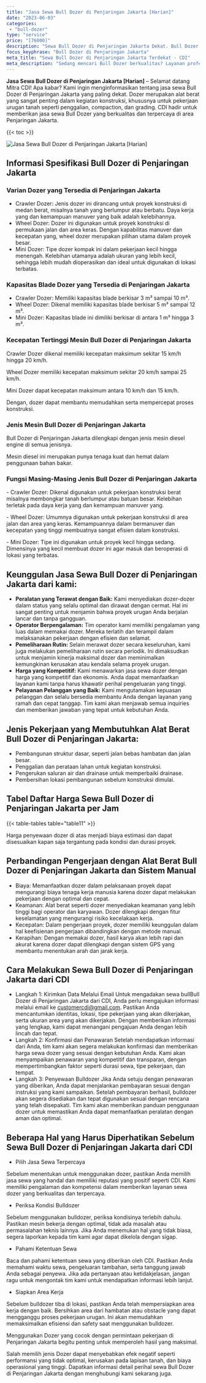 ```yaml
---
title: "Jasa Sewa Bull Dozer di Penjaringan Jakarta [Harian]"
date: "2023-06-03"
categories:
 - "bull-dozer"
type: "service"
price: "[76000]"
description: "Sewa Bull Dozer di Penjaringan Jakarta Dekat. Bull Dozer unggulan untuk kebutuhan proyek konstruksi dengan performa maksimal. Dapatkan informasi lengkap dengan menghubungi kami."
focus_keyphrase: "Bull Dozer di Penjaringan Jakarta"
meta_title: "Sewa Bull Dozer di Penjaringan Jakarta Terdekat - CDI"
meta_description: "Sedang mencari Bull Dozer berkualitas? Layanan profesional kami siap melayani dengan penawaran terbaik. Dapatkan penawaran sekarang."
---
```


**Jasa Sewa Bull Dozer di Penjaringan Jakarta [Harian]** – Selamat datang Mitra CDI! Apa kabar? Kami ingin menginformasikan tentang jasa sewa Bull Dozer di Penjaringan Jakarta yang paling dekat. Dozer merupakan alat berat yang sangat penting dalam kegiatan konstruksi, khususnya untuk pekerjaan urugan tanah seperti penggalian, compaction, dan grading. CDI hadir untuk memberikan jasa sewa Bull Dozer yang berkualitas dan terpercaya di area Penjaringan Jakarta.

{{< toc >}}

![Jasa Sewa Bull Dozer di Penjaringan Jakarta [Harian]](/images/bull-dozer/bull-dozer-25.jpg)

## Informasi Spesifikasi Bull Dozer di Penjaringan Jakarta

### Varian Dozer yang Tersedia di Penjaringan Jakarta

*   Crawler Dozer: Jenis dozer ini dirancang untuk proyek konstruksi di medan berat, misalnya tanah yang berlumpur atau berbatu. Daya kerja yang dan kemampuan manuver yang baik adalah kelebihannya.
*   Wheel Dozer: Dozer ini digunakan untuk proyek konstruksi di permukaan jalan dan area keras. Dengan kapabilitas manuver dan kecepatan yang, wheel dozer merupakan pilihan utama dalam proyek besar.
*   Mini Dozer: Tipe dozer kompak ini dalam pekerjaan kecil hingga menengah. Kelebihan utamanya adalah ukuran yang lebih kecil, sehingga lebih mudah dioperasikan dan ideal untuk digunakan di lokasi terbatas.

### Kapasitas Blade Dozer yang Tersedia di Penjaringan Jakarta

*   Crawler Dozer: Memiliki kapasitas blade berkisar 3 m³ sampai 10 m³.
*   Wheel Dozer: Dikenal memiliki kapasitas blade berkisar 5 m³ sampai 12 m³.
*   Mini Dozer: Kapasitas blade ini dimiliki berkisar di antara 1 m³ hingga 3 m³.

### Kecepatan Tertinggi Mesin Bull Dozer di Penjaringan Jakarta

Crawler Dozer dikenal memiliki kecepatan maksimum sekitar 15 km/h hingga 20 km/h.

Wheel Dozer memiliki kecepatan maksimum sekitar 20 km/h sampai 25 km/h.

Mini Dozer dapat kecepatan maksimum antara 10 km/h dan 15 km/h.

Dengan, dozer dapat membantu memudahkan serta mempercepat proses konstruksi.

### Jenis Mesin Bull Dozer di Penjaringan Jakarta

Bull Dozer di Penjaringan Jakarta dilengkapi dengan jenis mesin diesel engine di semua jenisnya.

Mesin diesel ini merupakan punya tenaga kuat dan hemat dalam penggunaan bahan bakar.

### Fungsi Masing-Masing Jenis Bull Dozer di Penjaringan Jakarta

\- Crawler Dozer: Dikenal digunakan untuk pekerjaan konstruksi berat misalnya membongkar tanah berlumpur atau batuan besar. Kelebihan terletak pada daya kerja yang dan kemampuan manuver yang.

\- Wheel Dozer: Umumnya digunakan untuk pekerjaan konstruksi di area jalan dan area yang keras. Kemampuannya dalam bermanuver dan kecepatan yang tinggi membuatnya sangat efisien dalam konstruksi.

\- Mini Dozer: Tipe ini digunakan untuk proyek kecil hingga sedang. Dimensinya yang kecil membuat dozer ini agar masuk dan beroperasi di lokasi yang terbatas.

## Keunggulan Jasa Sewa Bull Dozer di Penjaringan Jakarta dari kami:

*   **Peralatan yang Terawat dengan Baik:** Kami menyediakan dozer-dozer dalam status yang selalu optimal dan dirawat dengan cermat. Hal ini sangat penting untuk menjamin bahwa proyek urugan Anda berjalan lancar dan tanpa gangguan.
*   **Operator Berpengalaman:** Tim operator kami memiliki pengalaman yang luas dalam memakai dozer. Mereka terlatih dan terampil dalam melaksanakan pekerjaan dengan efisien dan selamat.
*   **Pemeliharaan Rutin:** Selain merawat dozer secara keseluruhan, kami juga melakukan pemeliharaan rutin secara periodik. Ini dimaksudkan untuk menjamin kinerja maksimal dozer dan meminimalkan kemungkinan kerusakan atau kendala selama proyek urugan.
*   **Harga yang Kompetitif:** Kami menawarkan jasa sewa dozer dengan harga yang kompetitif dan ekonomis. Anda dapat memanfaatkan layanan kami tanpa harus khawatir perihal pengeluaran yang tinggi.
*   **Pelayanan Pelanggan yang Baik:** Kami mengutamakan kepuasan pelanggan dan selalu bersedia membantu Anda dengan layanan yang ramah dan cepat tanggap. Tim kami akan menjawab semua inquiries dan memberikan jawaban yang tepat untuk kebutuhan Anda.

## Jenis Pekerjaan yang Membutuhkan Alat Berat Bull Dozer di Penjaringan Jakarta:

*   Pembangunan struktur dasar, seperti jalan bebas hambatan dan jalan besar.
*   Penggalian dan perataan lahan untuk kegiatan konstruksi.
*   Pengerukan saluran air dan drainase untuk memperbaiki drainase.
*   Pembersihan lokasi pembangunan sebelum konstruksi dimulai.

## Tabel Daftar Harga Sewa Bull Dozer di Penjaringan Jakarta per Jam

{{< table-tables table="table11" >}}

Harga penyewaan dozer di atas menjadi biaya estimasi dan dapat disesuaikan kapan saja tergantung pada kondisi dan durasi proyek.

## Perbandingan Pengerjaan dengan Alat Berat Bull Dozer di Penjaringan Jakarta dan Sistem Manual

*   Biaya: Memanfaatkan dozer dalam pelaksanaan proyek dapat mengurangi biaya tenaga kerja manusia karena dozer dapat melakukan pekerjaan dengan optimal dan cepat.
*   Keamanan: Alat berat seperti dozer menyediakan keamanan yang lebih tinggi bagi operator dan karyawan. Dozer dilengkapi dengan fitur keselamatan yang mengurangi risiko kecelakaan kerja.
*   Kecepatan: Dalam pengerjaan proyek, dozer memiliki keunggulan dalam hal keefisienan pengerjaan dibandingkan dengan metode manual.
*   Kerapihan: Dengan memakai dozer, hasil karya akan lebih rapi dan akurat karena dozer dapat dilengkapi dengan sistem GPS yang membantu menentukan arah dan jarak kerja.

## Cara Melakukan Sewa Bull Dozer di Penjaringan Jakarta dari CDI

*   Langkah 1: Kirimkan Data Melalui Email
Untuk mengadakan sewa bullBull Dozer di Penjaringan Jakarta dari CDI, Anda perlu mengajukan informasi melalui email ke customercdi@gmail.com. Pastikan Anda mencantumkan identitas, lokasi, tipe pekerjaan yang akan dikerjakan, serta ukuran area yang akan dikerjakan. Dengan memberikan informasi yang lengkap, kami dapat menangani pengajuan Anda dengan lebih lincah dan tepat.
*   Langkah 2: Konfirmasi dan Penawaran
Setelah mendapatkan informasi dari Anda, tim kami akan segera melakukan konfirmasi dan memberikan harga sewa dozer yang sesuai dengan kebutuhan Anda. Kami akan menyampaikan penawaran yang kompetitif dan transparan, dengan mempertimbangkan faktor seperti durasi sewa, tipe pekerjaan, dan tempat.
*   Langkah 3: Penyewaan Bulldozer
Jika Anda setuju dengan penawaran yang diberikan, Anda dapat menjalankan pembayaran sesuai dengan instruksi yang kami sampaikan. Setelah pembayaran berhasil, bulldozer akan segera disediakan dan tepat digunakan sesuai dengan rencana yang telah disepakati. Tim kami akan memberikan panduan penggunaan dozer untuk memastikan Anda dapat memanfaatkan peralatan dengan aman dan optimal.

## Beberapa Hal yang Harus Diperhatikan Sebelum Sewa Bull Dozer di Penjaringan Jakarta dari CDI

*   Pilih Jasa Sewa Terpercaya

Sebelum menentukan untuk menggunakan dozer, pastikan Anda memilih jasa sewa yang handal dan memiliki reputasi yang positif seperti CDI. Kami memiliki pengalaman dan kompetensi dalam memberikan layanan sewa dozer yang berkualitas dan terpercaya.
*   Periksa Kondisi Bulldozer

Sebelum menggunakan bulldozer, periksa kondisinya terlebih dahulu. Pastikan mesin bekerja dengan optimal, tidak ada masalah atau permasalahan teknis lainnya. Jika Anda menemukan hal yang tidak biasa, segera laporkan kepada tim kami agar dapat dikelola dengan sigap.
*   Pahami Ketentuan Sewa

Baca dan pahami ketentuan sewa yang diberikan oleh CDI. Pastikan Anda memahami waktu sewa, pengeluaran tambahan, serta tanggung jawab Anda sebagai penyewa. Jika ada pertanyaan atau ketidakjelasan, jangan ragu untuk mengontak tim kami untuk mendapatkan informasi lebih lanjut.
*   Siapkan Area Kerja

Sebelum bulldozer tiba di lokasi, pastikan Anda telah mempersiapkan area kerja dengan baik. Bersihkan area dari hambatan atau obstacle yang dapat mengganggu proses pekerjaan urugan. Ini akan memudahkan memaksimalkan efisiensi dan safety saat menggunakan bulldozer.

Menggunakan Dozer yang cocok dengan permintaan pekerjaan di Penjaringan Jakarta begitu penting untuk memperoleh hasil yang maksimal.

Salah memilih jenis Dozer dapat menyebabkan efek negatif seperti performansi yang tidak optimal, kerusakan pada lapisan tanah, dan biaya operasional yang tinggi. Dapatkan informasi detail perihal sewa Bull Dozer di Penjaringan Jakarta dengan menghubungi kami sekarang juga.